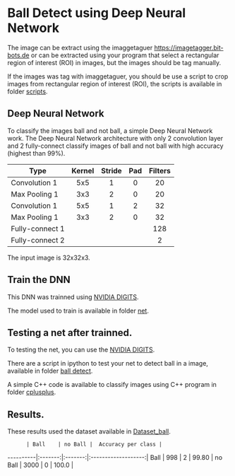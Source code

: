 # Ball Detect using Deep Neural Network


The image can be extract using the imaggetaguer https://imagetagger.bit-bots.de or can be extracted using your program that select a rectangular region of interest (ROI) in images, but the images should be tag manually.

If the images was tag with imaggetaguer, you should be use a script to crop images from rectangular region of interest (ROI), the scripts is available in folder [scripts](https://github.com/Isaac25silva/Ball_detect-DNN/tree/master/scripts).



## Deep Neural Network

To classify the images ball and not ball, a simple Deep Neural Network work.
The Deep Neural Network architecture with only 2 convolution layer and 2 fully-connect classify images of ball and not ball with high accuracy (highest than 99%).


Type            | Kernel  | Stride |  Pad  | Filters |
----------------|:-------:|:------:|:-----:|:-------:|
Convolution 1   |   5x5   |   1    |   0   |   20    
Max Pooling 1   |   3x3   |   2    |   0   |   20    
Convolution 1   |   5x5   |   1    |   2   |   32    
Max Pooling 1   |   3x3   |   2    |   0   |   32    
Fully-connect 1 |         |        |       |   128   
Fully-connect 2 |         |        |       |    2    

The input image is 32x32x3.


## Train the DNN

This DNN was trainned using [NVIDIA DIGITS](https://github.com/NVIDIA/DIGITS).

The model used to train is available in folder [net](https://github.com/Isaac25silva/Ball_detect-DNN/tree/master/net).


## Testing a net after trainned.

To testing the net, you can use the [NVIDIA DIGITS](https://github.com/NVIDIA/DIGITS).


There are a script in ipython to test your net to detect ball in a image, available in folder [ball detect](https://github.com/Isaac25silva/Ball_detect-DNN/blob/master/ball_detect/Ball_detect.ipynb).

A simple C++ code is available to classify images using C++ program in folder [cplusplus](https://github.com/Isaac25silva/Ball_detect-DNN/tree/master/cplusplus).

## Results.


These results used the dataset available in [Dataset_ball](https://).


          | Ball    | no Ball |  Accuracy per class |
----------|:-------:|:-------:|:-------------------:|
Ball      |   998   |    2    |        99.80        |
no Ball   |  3000   |    0    |        100.0        |



